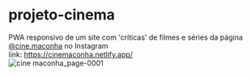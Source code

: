 # projeto-cinema
PWA responsivo de um site com 'críticas' de filmes e séries da página [@cine.maconha](https://instagram.com/cine.maconha) no Instagram <br />
link:  https://cinemaconha.netlify.app/ <br />
![cine maconha_page-0001](https://user-images.githubusercontent.com/63742698/233222211-73fe93ba-d13f-40c8-90d6-7870000e9e96.jpg)


